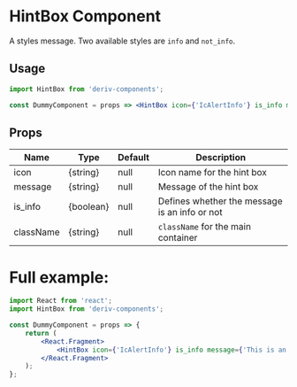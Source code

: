 # HintBox Component

A styles message. Two available styles are `info` and `not_info`.

## Usage

```jsx
import HintBox from 'deriv-components';

const DummyComponent = props => <HintBox icon={'IcAlertInfo'} is_info message={'This is an info hint message'} />;
```

## Props

| Name      | Type      | Default | Description                                   |
| --------- | --------- | ------- | --------------------------------------------- |
| icon      | {string}  | null    | Icon name for the hint box                    |
| message   | {string}  | null    | Message of the hint box                       |
| is_info   | {boolean} | null    | Defines whether the message is an info or not |
| className | {string}  | null    | `className` for the main container            |

# Full example:

```jsx
import React from 'react';
import HintBox from 'deriv-components';

const DummyComponent = props => {
    return (
        <React.Fragment>
            <HintBox icon={'IcAlertInfo'} is_info message={'This is an info hint message'} />
        </React.Fragment>
    );
};
```
